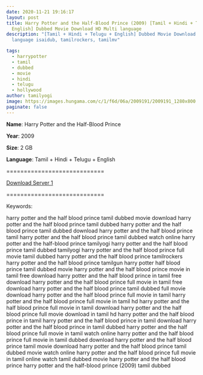 ```yaml
---
date: 2020-11-21 19:16:17
layout: post
title: Harry Potter and the Half-Blood Prince (2009) [Tamil + Hindi + Telugu +
  English] Dubbed Movie Download HD Multi language
description: "[Tamil + Hindi + Telugu + English] Dubbed Movie Download HD Multi
  language isaidub, tamilrockers, tamilmv"

tags:
  - harrypotter
  - tamil
  - dubbed
  - movie
  - hindi
  - telugu
  - hollywood
author: tamilyogi
image: https://images.hungama.com/c/1/f6d/06a/2009191/2009191_1280x800.jpg
paginate: false
---
```

**Name**: Harry Potter and the Half-Blood Prince

**Year**: 2009

**Size**: 2 GB

**Language**: Tamil + Hindi + Telugu + English

\============================

[Download Server 1](https://files.isaiminiweb.online/Harry%2520Potter/Telegram%2520(%40tadubs)%2520Harry%2520Potter%2520and%2520the%2520Half%2520Blood%2520Prince%2520(2009)%5B720p%2520-%2520New%2520BDRip%2520-%2520%5BTamil%2520%2B%2520Telugu%2520%2B%2520Hindi%2520%2B%2520Eng%5D.mkv?rootId=0AN9zhQ1hps-9Uk9PVA)

[](https://files.isaiminiweb.online/Harry%2520Potter/Telegram%2520(%40tadubs)%2520Harry%2520Potter%2520and%2520the%2520Half%2520Blood%2520Prince%2520(2009)%5B720p%2520-%2520New%2520BDRip%2520-%2520%5BTamil%2520%2B%2520Telugu%2520%2B%2520Hindi%2520%2B%2520Eng%5D.mkv?rootId=0AN9zhQ1hps-9Uk9PVA)============================

Keywords:

harry potter and the half blood prince tamil dubbed movie download
harry potter and the half blood prince tamil dubbed
harry potter and the half blood prince tamil dubbed download
harry potter and the half blood prince tamil
harry potter and the half blood prince tamil dubbed watch online
harry potter and the half-blood prince tamilyogi
harry potter and the half blood prince tamil dubbed tamilyogi
harry potter and the half blood prince full movie tamil dubbed
harry potter and the half blood prince tamilrockers
harry potter and the half blood prince tamilgun
harry potter half blood prince tamil dubbed movie
harry potter and the half blood prince movie in tamil free download
harry potter and the half blood prince in tamil free download
harry potter and the half blood prince full movie in tamil free download
harry potter and the half blood prince tamil dubbed full movie download
harry potter and the half blood prince full movie in tamil
harry potter and the half blood prince full movie in tamil hd
harry potter and the half blood prince full movie in tamil download
harry potter and the half blood prince full movie download in tamil hd
harry potter and the half blood prince in tamil
harry potter and the half blood prince in tamil download
harry potter and the half blood prince in tamil dubbed
harry potter and the half blood prince full movie in tamil watch online
harry potter and the half blood prince full movie in tamil dubbed download
harry potter and the half blood prince tamil movie download
harry potter and the half blood prince tamil dubbed movie watch online
harry potter and the half blood prince full movie in tamil online
watch tamil dubbed movie harry potter and the half blood prince
harry potter and the half-blood prince (2009) tamil dubbed
